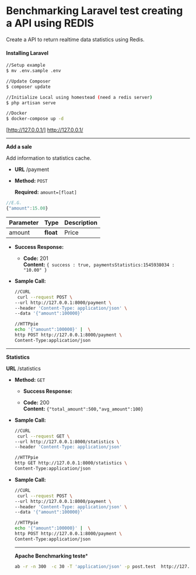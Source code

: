 # Benchmarking Laravel test creating a API using REDIS
Create  a API to return realtime data statistics using Redis.

#### Installing Laravel
```sh
//Setup example
$ mv .env.sample .env

//Update Composer
$ composer update 

//Initialize Local using homestead (need a redis server)
$ php artisan serve

//Docker
$ docker-compose up -d
```


[http://127.0.0.1/] http://127.0.0.1/

----

**Add a sale**

  Add information to statistics cache.

* **URL**
  /payment

* **Method:**
  `POST`
  
   **Required:**
   `amount=[float]`
```javascript
//E.G.
{"amount":15.00}
```

| Parameter       | Type     | Description                                                  |
| --------------- | -------- | ------------------------------------------------------------ |
| amount     | **float**  | Price       |


* **Success Response:**
  * **Code:** 201 <br />
    **Content:** `{ success : true, paymentsStatistics:1545938034 : "10.00" }`
 
* **Sample Call:**
  ```sh
  //CURL
   curl --request POST \
  --url http://127.0.0.1:8000/payment \
  --header 'Content-Type: application/json' \
  --data '{"amount":100000}'
  
  //HTTPpie
  echo '{"amount":100000}' |  \
  http POST http://127.0.0.1:8000/payment \
  Content-Type:application/json
  ```
----
**Statistics**

 **URL**
  /statistics

* **Method:**
  `GET`
  
  * **Success Response:**

  * **Code:** 200 <br />
    **Content:** `{"total_amount":500,"avg_amount":100}`

* **Sample Call:**
  ```sh
  //CURL
   curl --request GET \
  --url http://127.0.0.1:8000/statistics \
  --header 'Content-Type: application/json' 
  
  //HTTPpie
  http GET http://127.0.0.1:8000/statistics \
  Content-Type:application/json
  ```
  
* **Sample Call:**
  ```sh
  //CURL
   curl --request POST \
  --url http://127.0.0.1:8000/payment \
  --header 'Content-Type: application/json' \
  --data '{"amount":100000}'
  
  //HTTPpie
  echo '{"amount":100000}' |  \
  http POST http://127.0.0.1:8000/payment \
  Content-Type:application/json
  ```
  
  ----
  
  **Apache Benchmarking teste***
  
  ```sh
  ab -r -n 300  -c 30 -T 'application/json' -p post.test  http://127.0.0.1:8000/payment
  ```
